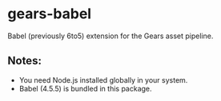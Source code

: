 # gears-babel
Babel (previously 6to5) extension for the Gears asset pipeline.

## Notes:
- You need Node.js installed globally in your system.
- Babel (4.5.5) is bundled in this package.
